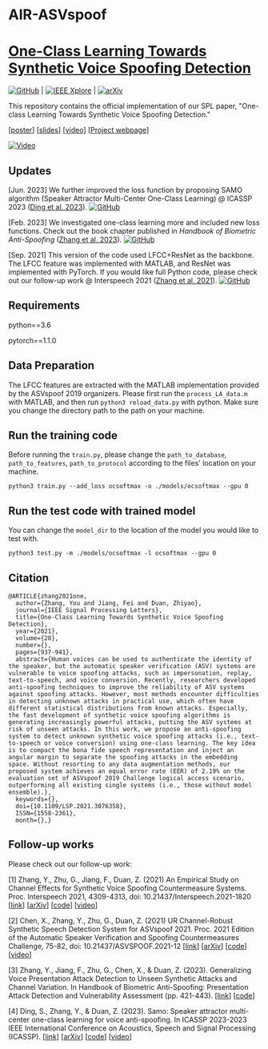 AIR-ASVspoof
===============
# [One-Class Learning Towards Synthetic Voice Spoofing Detection](https://ieeexplore.ieee.org/document/9417604)

[![GitHub](https://img.shields.io/github/stars/yzyouzhang/AIR-ASVspoof)](https://github.com/yzyouzhang/AIR-ASVspoof) | [![IEEE Xplore](https://img.shields.io/badge/IEEE-9417604-E4A42C.svg)](https://ieeexplore.ieee.org/document/9417604) | [![arXiv](https://img.shields.io/badge/arXiv-2010.13995-b31b1b.svg)](https://arxiv.org/abs/2010.13995) 

This repository contains the official implementation of our SPL paper, "One-class Learning Towards Synthetic Voice Spoofing Detection."

[[poster](https://labsites.rochester.edu/air/publications/ICASSP2022Poster_Neil.pdf)]  [[slides](https://labsites.rochester.edu/air/publications/ICASSP2022Slides_Neil.pdf)]  [[video](https://www.youtube.com/watch?v=pX9aq8CaIvk)]  [[Project webpage](https://labsites.rochester.edu/air/projects/asvspoof.html)] 

[![Video](https://img.youtube.com/vi/pX9aq8CaIvk/hqdefault.jpg)](https://youtu.be/pX9aq8CaIvk)


## Updates
[Jun. 2023] We further improved the loss function by proposing SAMO algorithm (Speaker Attractor Multi-Center One-Class Learning) @ ICASSP 2023 ([Ding et al. 2023](https://ieeexplore.ieee.org/document/10094704)). [![GitHub](https://img.shields.io/github/stars/sivannavis/samo)](https://github.com/sivannavis/samo)

[Feb. 2023] We investigated one-class learning more and included new loss functions. Check out the book chapter published in *Handbook of Biometric Anti-Spoofing* ([Zhang et al. 2023](https://link.springer.com/chapter/10.1007/978-981-19-5288-3_15)). [![GitHub](https://img.shields.io/github/stars/yzyouzhang/HBAS_chapter_voice3)](https://github.com/yzyouzhang/HBAS_chapter_voice3)

[Sep. 2021] This version of the code used LFCC+ResNet as the backbone. The LFCC feature was implemented with MATLAB, and ResNet was implemented with PyTorch. If you would like full Python code, please check out our follow-up work @ Interspeech 2021 ([Zhang et al. 2021](https://www.isca-archive.org/interspeech_2021/zhang21ea_interspeech.pdf)). [![GitHub](https://img.shields.io/github/stars/yzyouzhang/Empirical-Channel-CM)](https://github.com/yzyouzhang/Empirical-Channel-CM)

## Requirements
python==3.6

pytorch==1.1.0

## Data Preparation
The LFCC features are extracted with the MATLAB implementation provided by the ASVspoof 2019 organizers. Please first run the `process_LA_data.m` with MATLAB, and then run `python3 reload_data.py` with python.
Make sure you change the directory path to the path on your machine.
## Run the training code
Before running the `train.py`, please change the `path_to_database`, `path_to_features`, `path_to_protocol` according to the files' location on your machine.
```
python3 train.py --add_loss ocsoftmax -o ./models/ocsoftmax --gpu 0
```
## Run the test code with trained model
You can change the `model_dir` to the location of the model you would like to test with.
```
python3 test.py -m ./models/ocsoftmax -l ocsoftmax --gpu 0
```

## Citation
```
@ARTICLE{zhang2021one,
  author={Zhang, You and Jiang, Fei and Duan, Zhiyao},
  journal={IEEE Signal Processing Letters}, 
  title={One-Class Learning Towards Synthetic Voice Spoofing Detection}, 
  year={2021},
  volume={28},
  number={},
  pages={937-941},
  abstract={Human voices can be used to authenticate the identity of the speaker, but the automatic speaker verification (ASV) systems are vulnerable to voice spoofing attacks, such as impersonation, replay, text-to-speech, and voice conversion. Recently, researchers developed anti-spoofing techniques to improve the reliability of ASV systems against spoofing attacks. However, most methods encounter difficulties in detecting unknown attacks in practical use, which often have different statistical distributions from known attacks. Especially, the fast development of synthetic voice spoofing algorithms is generating increasingly powerful attacks, putting the ASV systems at risk of unseen attacks. In this work, we propose an anti-spoofing system to detect unknown synthetic voice spoofing attacks (i.e., text-to-speech or voice conversion) using one-class learning. The key idea is to compact the bona fide speech representation and inject an angular margin to separate the spoofing attacks in the embedding space. Without resorting to any data augmentation methods, our proposed system achieves an equal error rate (EER) of 2.19% on the evaluation set of ASVspoof 2019 Challenge logical access scenario, outperforming all existing single systems (i.e., those without model ensemble).},
  keywords={},
  doi={10.1109/LSP.2021.3076358},
  ISSN={1558-2361},
  month={},}
```

## Follow-up works
Please check out our follow-up work:

[1] Zhang, Y., Zhu, G., Jiang, F., Duan, Z. (2021) An Empirical Study on Channel Effects for Synthetic Voice Spoofing Countermeasure Systems. Proc. Interspeech 2021, 4309-4313, doi: 10.21437/Interspeech.2021-1820 [[link](https://www.isca-speech.org/archive/interspeech_2021/zhang21ea_interspeech.html)] [[arXiv](https://arxiv.org/pdf/2104.01320.pdf)] [[code](https://github.com/yzyouzhang/Empirical-Channel-CM)] [[video](https://www.youtube.com/watch?v=vLijNUJklo0)]

[2] Chen, X., Zhang, Y., Zhu, G., Duan, Z. (2021) UR Channel-Robust Synthetic Speech Detection System for ASVspoof 2021. Proc. 2021 Edition of the Automatic Speaker Verification and Spoofing Countermeasures Challenge, 75-82, doi: 10.21437/ASVSPOOF.2021-12 [[link](https://www.isca-speech.org/archive/asvspoof_2021/chen21_asvspoof.html)] [[arXiv](https://arxiv.org/pdf/2107.12018.pdf)] [[code](https://github.com/yzyouzhang/ASVspoof2021_AIR)] [[video](https://www.youtube.com/watch?v=-wKMOTp8Tt0)]

[3] Zhang, Y., Jiang, F., Zhu, G., Chen, X., & Duan, Z. (2023). Generalizing Voice Presentation Attack Detection to Unseen Synthetic Attacks and Channel Variation. In Handbook of Biometric Anti-Spoofing: Presentation Attack Detection and Vulnerability Assessment (pp. 421-443). [[link](https://link.springer.com/chapter/10.1007/978-981-19-5288-3_15)] [[code](https://github.com/yzyouzhang/HBAS_chapter_voice3)]

[4] Ding, S., Zhang, Y., & Duan, Z. (2023). Samo: Speaker attractor multi-center one-class learning for voice anti-spoofing. In ICASSP 2023-2023 IEEE International Conference on Acoustics, Speech and Signal Processing (ICASSP). [[link](https://ieeexplore.ieee.org/document/10094704)] [[arXiv](https://arxiv.org/abs/2211.02718)] [[code](https://github.com/sivannavis/samo)] [[video](https://youtu.be/2szWD06keUg)]

